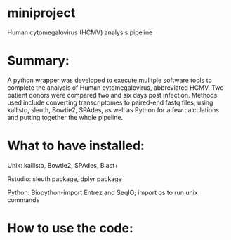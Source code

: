# miniproject
Human cytomegalovirus (HCMV) analysis pipeline

# Summary: 
A python wrapper was developed to execute mulitple software tools to complete the analysis of Human cytomegalovirus, abbreviated HCMV. Two patient donors were compared two and six days post infection. Methods used include converting transcriptomes to paired-end fastq files, using kallisto, sleuth, Bowtie2, SPAdes, as well as Python for a few calculations and putting together the whole pipeline.

# What to have installed:
Unix: kallisto, Bowtie2, SPAdes, Blast+

Rstudio: sleuth package, dplyr package

Python: Biopython-import Entrez and SeqIO; import os to run unix commands

# How to use the code:
